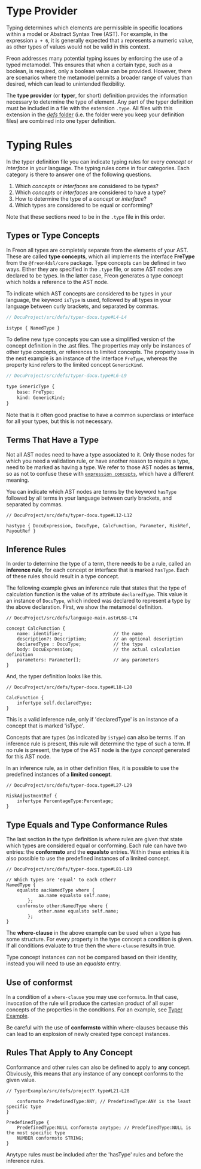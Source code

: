 <script>
    import Note from "$lib/notes/Note.svelte";
</script>

# Type Provider

Typing determines which elements are permissible in specific locations within a model or Abstract 
Syntax Tree (AST). For example, in the expression `a + 6`, it is generally expected that `a` represents 
a numeric value, as other types of values would not be valid in this context.

Freon addresses many potential typing issues by enforcing the use of a typed metamodel. This ensures 
that when a certain type, such as a boolean, is required, only a boolean value can be provided. However, 
there are scenarios where the metamodel permits a broader range of values than desired, which 
can lead to unintended flexibility.

The **type provider** (or **typer**, for short) definition provides the information necessary to
determine the type of element. Any part of the typer
definition must be included in a file with the extension `.type`. All files with this extension in the [_defs_ folder](/Documentation/Overview/Getting_Started#template-project-startup-3)
(i.e. the folder were you keep your definition files) are combined into one typer definition.

[//]: # (todo check the combination of .type files)

# Typing Rules

In the typer definition file you can indicate typing rules for every
_concept_ or _interface_ in your language. The typing rules come in four categories. Each category
is there to answer one of the following questions.

1. Which _concepts_ or _interfaces_ are considered to be types?
2. Which _concepts_ or _interfaces_ are considered to have a type?
3. How to determine the type of a _concept_ or _interface_?
4. Which types are considered to be equal or conforming?

Note that these sections need to be in the `.type` file in this order.

## Types or Type Concepts

In Freon all types are completely separate from the elements of your AST. These are called **type concepts**,
which all implements the interface **FreType** from the `@freon4dsl/core` package. Type concepts can be 
defined in two ways. Either they are specified in the `.type` file, or some AST nodes are declared to 
be types. In the latter case, Freon generates a type concept which holds a reference to the AST node.

To indicate which AST concepts are considered to be types in your language,
the keyword `isType` is used, followed by all types in your language between curly brackets, 
and separated by commas.

```proto
// DocuProject/src/defs/typer-docu.type#L4-L4

istype { NamedType }
```

To define new type concepts you can use a simplified version of the concept definition in the .ast files.
The properties may only be instances of other type concepts, or references to limited concepts. The property
`base` in the next example is an instance of the interface `FreType`, whereas the property `kind` refers to
the limited concept `GenericKind`.

```proto
// DocuProject/src/defs/typer-docu.type#L6-L9

type GenericType {
    base: FreType;
    kind: GenericKind;
}
```

Note that is it often good practise to have a common superclass or interface for all your types,
but this is not necessary.

## Terms That Have a Type

Not all AST nodes need to have a type associated to it. Only those nodes for which you
need a validation rule, or have another reason to require a type, need to be marked as
having a type. We refer to those AST nodes as **terms**, so as not to confuse these with
[`expression concepts`](/Documentation/Creating_the_Metamodel/Language_Structure#expression-concept-5),
which have a different meaning.

You can indicate which AST nodes are terms by the keyword `hasType` followed by all terms in
your language between curly brackets, and separated by commas.

```freon
// DocuProject/src/defs/typer-docu.type#L12-L12

hastype { DocuExpression, DocuType, CalcFunction, Parameter, RiskRef, PayoutRef }
```

## Inference Rules

In order to determine the type of a term, there needs to be a rule, called an **inference rule**,
for each concept or interface that is marked `hasType`. Each of these rules should result in a type concept.

The following example gives an inference rule that states that the type of calculation function is the
value of its attribute `declaredType`. This value is an instance of `DocuType`, which indeed was declared to
represent a type by the above declaration. First, we show the metamodel definition.

```freon
// DocuProject/src/defs/language-main.ast#L68-L74

concept CalcFunction {
    name: identifier;                   // the name
    description?: Description;          // an optional description
    declaredType : DocuType;            // the type
    body: DocuExpression;               // the actual calculation definition
    parameters: Parameter[];            // any parameters
}
```

And, the typer definition looks like this.

```freon
// DocuProject/src/defs/typer-docu.type#L18-L20

CalcFunction {
    infertype self.declaredType;
}
```


<Note>
<svelte:fragment slot="content">This is a valid inference rule, only if 'declaredType' is an instance 
of a concept that is marked 'isType'.
</svelte:fragment>
</Note>

Concepts that are types (as indicated by `isType`) can also be terms. If an inference rule
is present, this rule will determine the type of such a term. If no rule is
present, the type of the AST node is the _type concept_ generated for this AST node.

In an inference rule, as in other definition files, it is possible to use
the predefined instances of a **limited concept**.

```freon
// DocuProject/src/defs/typer-docu.type#L27-L29

RiskAdjustmentRef {
    infertype PercentageType:Percentage;
}
```

## Type Equals and Type Conformance Rules

The last section in the type definition is where rules are given that state which types
are considered equal or conforming. Each rule can have two entries: the **conformsto** and
the **equalsto** entries. Within these entries it is also possible to use the predefined
instances of a limited concept.

```freon
// DocuProject/src/defs/typer-docu.type#L81-L89

// Which types are 'equal' to each other?
NamedType {
    equalsto aa:NamedType where {
            aa.name equalsto self.name;
        };
    conformsto other:NamedType where {
            other.name equalsto self.name;
        };
}
```

The **where-clause** in the above example can be used when a type has some structure. For every property
in the type concept a condition is given. If all conditions evaluate to true then the `where-clause` results in true.

<Note>
<svelte:fragment slot="content">
Type concept instances can not be compared based on their identity,
instead you will need to use an <i>equalsto</i> entry.
</svelte:fragment>
</Note>

## Use of **conformst**

In a condition of a `where-clause` you may use `conformsto`. In that case, invocation of the rule will produce the cartesian product of
all super concepts of the properties in the conditions. For an
example, see [Typer Example](/Examples/Generic_Types).

<Note>
<svelte:fragment slot="content">
Be careful with the use of <b>conformsto</b> within where-clauses because this can lead to an 
explosion of newly created type concept instances.
</svelte:fragment>
</Note>


## Rules That Apply to Any Concept

Conformance and other rules can also be defined to apply to **any** concept. Obviously, this means that
any instance of any concept conforms to the given value.

```freon
// TyperExample/src/defs/projectY.type#L21-L28

    conformsto PredefinedType:ANY; // PredefinedType:ANY is the least specific type
}

PredefinedType {
    PredefinedType:NULL conformsto anytype; // PredefinedType:NULL is the most specific type
    NUMBER conformsto STRING;
}

```

<Note>
<svelte:fragment slot="content">
Anytype rules must be included after the 'hasType' rules and before the inference rules. 
</svelte:fragment>
</Note>
